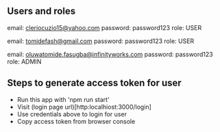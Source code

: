 ## Users and roles
email: cleriocuzio15@yahoo.com
password: password123
role: USER

email: tomidefash@gmail.com
password: password123
role: USER

email: oluwatomide.fasugba@infinityworks.com
password: password123
role: ADMIN

## Steps to generate access token for user
- Run this app with 'npm run start'
- Visit (login page url)[http:localhiost:3000/login]
- Use credentials above to login for user
- Copy access token from browser console
